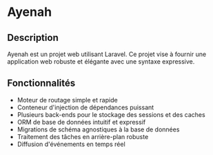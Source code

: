 # Ayenah

## Description

Ayenah est un projet web utilisant Laravel. Ce projet vise à fournir une application web robuste et élégante avec une syntaxe expressive.

## Fonctionnalités

- Moteur de routage simple et rapide
- Conteneur d'injection de dépendances puissant
- Plusieurs back-ends pour le stockage des sessions et des caches
- ORM de base de données intuitif et expressif
- Migrations de schéma agnostiques à la base de données
- Traitement des tâches en arrière-plan robuste
- Diffusion d'événements en temps réel
